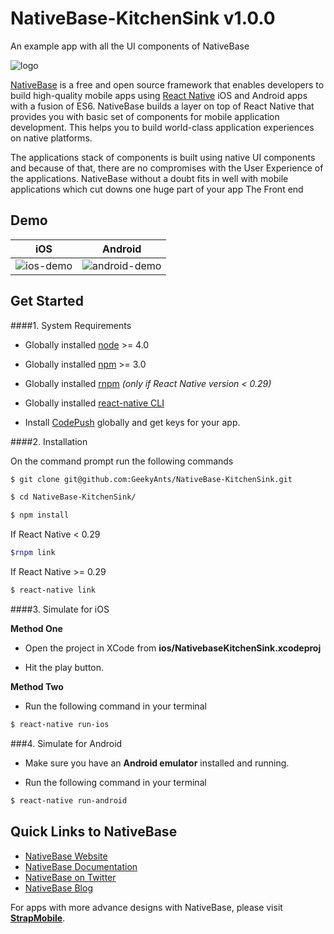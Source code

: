 # NativeBase-KitchenSink v1.0.0
An example app with all the UI components of NativeBase

![logo](https://github.com/GeekyAnts/NativeBase/blob/master/img/logo.png)

[NativeBase](http://nativebase.io/) is a free and open source framework that enables developers to build high-quality mobile apps using [React Native](https://facebook.github.io/react-native/) iOS and Android apps with a fusion of ES6. NativeBase builds a layer on top of React Native that provides you with basic set of components for mobile application development. This helps you to build world-class application experiences on native platforms.

The applications stack of components is built using native UI components and because of that, there are no compromises with the User Experience of the applications. NativeBase without a doubt fits in well with mobile applications which cut downs one huge part of your app The Front end


## Demo

iOS | Android
 :--:| :-----:
 ![ios-demo](/Screenshots/iOS/demo.gif) | ![android-demo](/Screenshots/android/demo.gif)


## Get Started

####1. System Requirements

* Globally installed [node](https://nodejs.org/en/) >= 4.0

* Globally installed [npm](https://www.npmjs.org/) >= 3.0

* Globally installed [rnpm](https://github.com/rnpm/rnpm) *(only if React Native version < 0.29)*

* Globally installed [react-native CLI](https://facebook.github.io/react-native/docs/getting-started.html)

* Install [CodePush](https://microsoft.github.io/code-push/) globally and get keys for your app.



####2. Installation

On the command prompt run the following commands

```sh
$ git clone git@github.com:GeekyAnts/NativeBase-KitchenSink.git

$ cd NativeBase-KitchenSink/

$ npm install
```

If React Native < 0.29

```sh
$rnpm link
```

If React Native >= 0.29

```sh
$ react-native link
```

####3. Simulate for iOS

**Method One**

*	Open the project in XCode from **ios/NativebaseKitchenSink.xcodeproj**

*	Hit the play button.


**Method Two**

*	Run the following command in your terminal

```sh
$ react-native run-ios
```

###4. Simulate for Android

*	Make sure you have an **Android emulator** installed and running.

*	Run the following command in your terminal

```sh
$ react-native run-android
```

## Quick Links to NativeBase

*	[NativeBase Website](http://nativebase.io)
*	[NativeBase Documentation](http://nativebase.io/documentation)
*	[NativeBase on Twitter](https://twitter.com/NativeBaseIO)
*	[NativeBase Blog](https://medium.com/nativebase-io-blog)


For apps with more advance designs with NativeBase, please visit **[StrapMobile](https://strapmobile.com/)**.
